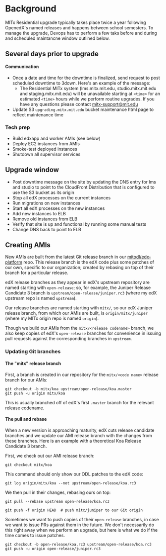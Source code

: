 # Background
MITx Residential upgrade typically takes place twice a year following OpenedX's named releases and happens between school semesters. To manage the upgrade, Devops has to perform a few taks before and during and scheduled maintancne window outlined below.

## Several days prior to upgrade

#### Communication
- Once a date and time for the downtime is finalized, send request to post scheduled downtime to 3down. Here's an example of the message:
    + The Residential MITx system (lms.mitx.mit.edu, studio.mitx.mit.edu and staging.mitx.mit.edu) will be unavailable starting at `<time>` for an estimated `<time>` hours while we perform routine upgrades. If you have any questions please contact mitx-support@mit.edu
- Update S3 `upgrading.mitx.mit.edu` bucket maintenance html page to reflect maintenance time

### Tech prep
- Build edxapp and worker AMIs (see below)
- Deploy EC2 instances from AMIs
- Smoke-test deployed instances
- Shutdown all supervisor services

## Upgrade window
- Post downtime message on the site by updating the DNS entry for lms and studio to point to the CloudFront Distribution that is configured to use the S3 bucket as its origin
- Stop all edX processes on the current instances
- Run migrations on new instances
- Start all edX processes on the new instances
- Add new instances to ELB
- Remove old instances from ELB
- Verify that site is up and functional by running some manual tests
- Change DNS back to point to ELB

## Creating AMIs

New AMIs are built from the latest Git release branch in our [mitodl/edx-platform](https://github.com/mitodl/edx-platform) repo. This release branch is the edX code plus some patches of our own, specific to our organization; created by rebasing on top of their branch for a particular release.

edX release branches as they appear in edX's upstream repository are named starting with `open-release`; so, for example, the Juniper Release Candidate 3 branch is `upstream/open-release/juniper.rc3` (where my edX upstream repo is named `upstream`).

Our release branches are named starting with `mitx/`, so our edX Juniper release branch, from which our AMIs are built, is `origin/mitx/juniper` (where my MITx origin repo is named `origin`).

Though we build our AMIs from the `mitx/<release codename>` branch, we also keep copies of edX's `open-release` branches for convenience in issuing pull requests against the corresponding branches in `upstream`.

### Updating Git branches

#### The "mitx" release branch

First, a branch is created in our repository for the `mitx/<code name>` release branch for our AMIs:

```
git checkout -b mitx/koa upstream/open-release/koa.master
git push -u origin mitx/koa
```

This is usually branched off of edX's first `.master` branch for the relevant release codename.

#### The pull and rebase

When a new version is approaching maturity, edX cuts release candidate branches and we update our AMI release branch with the changes from these branches. Here is an example with a theoretical Koa Release Candidate 3 branch.

First, we check out our AMI release branch:

```
git checkout mitx/koa
```

This command should only show our ODL patches to the edX code:

```
git log origin/mitx/koa --not upstream/open-release/koa.rc3
```

We then pull in their changes, rebasing ours on top:

```
git pull --rebase upstream open-release/koa.rc3

git push -f origin HEAD  # push mitx/juniper to our Git origin
```

Sometimes we want to push copies of their `open-release` branches, in case we want to issue PRs against them in the future. We don't necessarily do this right away when we perform an upgrade, but here is what we do if the time comes to issue patches.

```
git checkout -b open-release/koa.rc3 upstream/open-release/koa.rc3
git push -u origin open-release/juniper.rc3
```
